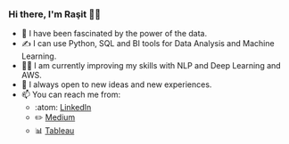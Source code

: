 ### Hi there, I'm Raşit :raising_hand_man:


- :100: I have been fascinated by the power of the data.
- :writing_hand: I can use Python, SQL and BI tools for Data Analysis and Machine Learning.
- :running_man: I am currently improving my skills with NLP and Deep Learning and AWS.
- :handshake: I always open to new ideas and new experiences.
- 📫 You can reach me from:
  - :atom: [LinkedIn](https://www.linkedin.com/in/rasitsayg%C4%B1l%C4%B1/)
  - :pencil2: [Medium](https://rstsaygili.medium.com/)
  - :bar_chart: [Tableau](https://public.tableau.com/profile/rasitsaygili#!/)

